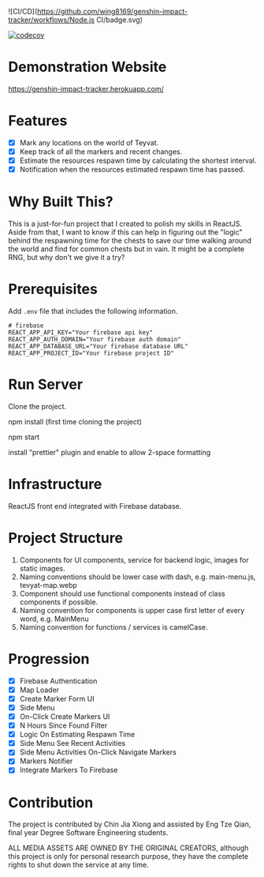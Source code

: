 ![CI/CD](https://github.com/wing8169/genshin-impact-tracker/workflows/Node.js CI/badge.svg)

[![codecov](https://codecov.io/gh/wing8169/genshin-impact-tracker/branch/master/graph/badge.svg)](https://codecov.io/gh/wing8169/genshin-impact-tracker)

# Demonstration Website

https://genshin-impact-tracker.herokuapp.com/

# Features

- [x] Mark any locations on the world of Teyvat.
- [x] Keep track of all the markers and recent changes.
- [x] Estimate the resources respawn time by calculating the shortest interval.
- [x] Notification when the resources estimated respawn time has passed.

# Why Built This?

This is a just-for-fun project that I created to polish my skills in ReactJS.
Aside from that, I want to know if this can help in figuring out the "logic"
behind the respawning time for the chests to save our time walking around the
world and find for common chests but in vain. It might be a complete RNG,
but why don't we give it a try?

# Prerequisites

Add `.env` file that includes the following information.

```dotenv
# firebase
REACT_APP_API_KEY="Your firebase api key"
REACT_APP_AUTH_DOMAIN="Your firebase auth domain"
REACT_APP_DATABASE_URL="Your firebase database URL"
REACT_APP_PROJECT_ID="Your firebase project ID"
```

# Run Server

Clone the project.

npm install (first time cloning the project)

npm start

install "prettier" plugin and enable to allow 2-space formatting

# Infrastructure

ReactJS front end integrated with Firebase database.

# Project Structure

1. Components for UI components, service for backend logic, images for static images.
2. Naming conventions should be lower case with dash, e.g. main-menu.js, tevyat-map.webp
3. Component should use functional components instead of class components if possible.
4. Naming convention for components is upper case first letter of every word, e.g. MainMenu
5. Naming convention for functions / services is camelCase.

# Progression

- [x] Firebase Authentication
- [x] Map Loader
- [x] Create Marker Form UI
- [x] Side Menu
- [x] On-Click Create Markers UI
- [x] N Hours Since Found Filter
- [x] Logic On Estimating Respawn Time
- [x] Side Menu See Recent Activities
- [x] Side Menu Activities On-Click Navigate Markers
- [x] Markers Notifier
- [x] Integrate Markers To Firebase

# Contribution

The project is contributed by Chin Jia Xiong and assisted by Eng Tze Qian, final year Degree Software Engineering students.

ALL MEDIA ASSETS ARE OWNED BY THE ORIGINAL CREATORS, although this project is only for personal research purpose,
they have the complete rights to shut down the service at any time.

